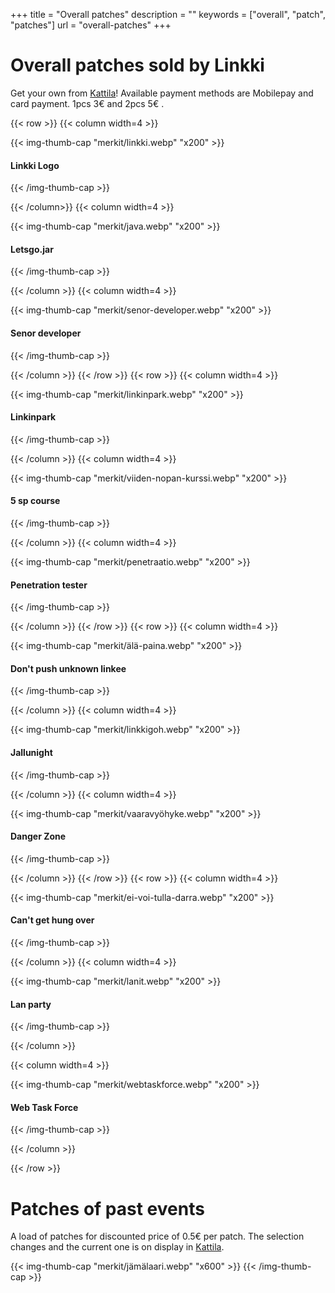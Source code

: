 +++
title = "Overall patches"
description = ""
keywords = ["overall", "patch", "patches"]
url = "overall-patches"
+++

# Overall patches sold by Linkki

Get your own from [Kattila](/en/kattila)!
Available payment methods are Mobilepay and card payment. 1pcs 3€ and 2pcs 5€ .

{{< row >}}
{{< column width=4 >}}

{{< img-thumb-cap "merkit/linkki.webp" "x200" >}}

#### Linkki Logo
{{< /img-thumb-cap >}}

{{< /column>}}
{{< column width=4 >}}

{{< img-thumb-cap "merkit/java.webp" "x200" >}}

#### Letsgo.jar
{{< /img-thumb-cap >}}

{{< /column >}}
{{< column width=4 >}}

{{< img-thumb-cap "merkit/senor-developer.webp" "x200" >}}

#### Senor developer
{{< /img-thumb-cap >}}

{{< /column >}}
{{< /row >}}
{{< row >}}
{{< column width=4 >}}

{{< img-thumb-cap "merkit/linkinpark.webp" "x200" >}}

#### Linkinpark
{{< /img-thumb-cap >}}

{{< /column >}}
{{< column width=4 >}}

{{< img-thumb-cap "merkit/viiden-nopan-kurssi.webp" "x200" >}}

#### 5 sp course
{{< /img-thumb-cap >}}

{{< /column >}}
{{< column width=4 >}}

{{< img-thumb-cap "merkit/penetraatio.webp" "x200" >}}

#### Penetration tester
{{< /img-thumb-cap >}}

{{< /column >}}
{{< /row >}}
{{< row >}}
{{< column width=4 >}}

{{< img-thumb-cap "merkit/älä-paina.webp" "x200" >}}

#### Don't push unknown linkee
{{< /img-thumb-cap >}}

{{< /column >}}
{{< column width=4 >}}

{{< img-thumb-cap "merkit/linkkigoh.webp" "x200" >}}

#### Jallunight
{{< /img-thumb-cap >}}

{{< /column >}}
{{< column width=4 >}}

{{< img-thumb-cap "merkit/vaaravyöhyke.webp" "x200" >}}

#### Danger Zone
{{< /img-thumb-cap >}}

{{< /column >}}
{{< /row >}}
{{< row >}}
{{< column width=4 >}}

{{< img-thumb-cap "merkit/ei-voi-tulla-darra.webp" "x200" >}}

#### Can't get hung over
{{< /img-thumb-cap >}}

{{< /column >}}
{{< column width=4 >}}

{{< img-thumb-cap "merkit/lanit.webp" "x200" >}}

#### Lan party
{{< /img-thumb-cap >}}

{{< /column >}}

{{< column width=4 >}}

{{< img-thumb-cap "merkit/webtaskforce.webp" "x200" >}}

#### Web Task Force
{{< /img-thumb-cap >}}

{{< /column >}}

{{< /row >}}

# Patches of past events

A load of patches for discounted price of 0.5€ per patch. The selection
changes and the current one is on display in [Kattila](/en/kattila/).

{{< img-thumb-cap "merkit/jämälaari.webp" "x600" >}}
{{< /img-thumb-cap >}}
